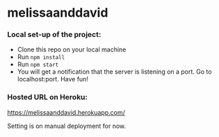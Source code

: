 # melissaanddavid

### Local set-up of the project:
* Clone this repo on your local machine
* Run `npm install`
* Run `npm start`
* You will get a notification that the server is listening on a port. Go to localhost:port. Have fun!

### Hosted URL on Heroku:
https://melissaanddavid.herokuapp.com/

Setting is on manual deployment for now.
